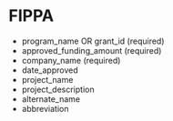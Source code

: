 # FIPPA

* program\_name OR grant\_id \(required\)
* approved\_funding\_amount \(required\)
* company\_name \(required\)
* date\_approved
* project\_name
* project\_description
* alternate\_name
* abbreviation

